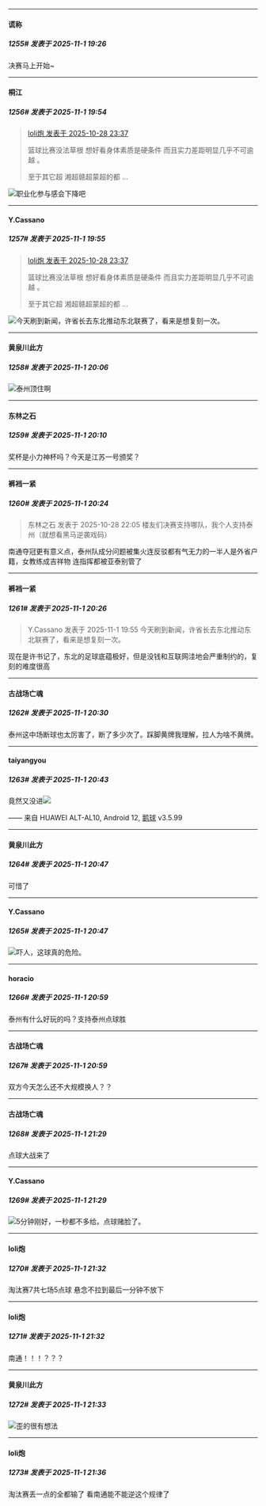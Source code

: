 ﻿
*****

####  谎称  
##### 1255#       发表于 2025-11-1 19:26

决赛马上开始~


*****

####  桐江  
##### 1256#       发表于 2025-11-1 19:54

<blockquote><a href="httphttps://stage1st.com/2b/forum.php?mod=redirect&amp;goto=findpost&amp;pid=68641406&amp;ptid=2252904" target="_blank">loli炮 发表于 2025-10-28 23:37</a>

篮球比赛没法草根 想好看身体素质是硬条件 而且实力差距明显几乎不可逾越 。

至于其它超 湘超赣超蒙超的都 ...</blockquote>
<img src="https://static.stage1st.com/image/smiley/face2017/001.png" referrerpolicy="no-referrer">职业化参与感会下降吧

*****

####  Y.Cassano  
##### 1257#       发表于 2025-11-1 19:55

<blockquote><a href="httphttps://stage1st.com/2b/forum.php?mod=redirect&amp;goto=findpost&amp;pid=68641406&amp;ptid=2252904" target="_blank">loli炮 发表于 2025-10-28 23:37</a>

篮球比赛没法草根 想好看身体素质是硬条件 而且实力差距明显几乎不可逾越 。

至于其它超 湘超赣超蒙超的都 ...</blockquote>
<img src="https://static.stage1st.com/image/smiley/face2017/066.png" referrerpolicy="no-referrer">今天刷到新闻，许省长去东北推动东北联赛了，看来是想复刻一次。


*****

####  黄泉川此方  
##### 1258#       发表于 2025-11-1 20:06

<img src="https://static.stage1st.com/image/smiley/face2017/068.png" referrerpolicy="no-referrer">泰州顶住啊


*****

####  东林之石  
##### 1259#       发表于 2025-11-1 20:10

奖杯是小力神杯吗？今天是江苏一号颁奖？


*****

####  裤裆一紧  
##### 1260#       发表于 2025-11-1 20:24

<blockquote>东林之石 发表于 2025-10-28 22:05
楼友们决赛支持哪队，我个人支持泰州（就想看黑马逆袭戏码）</blockquote>
南通夺冠更有意义点，泰州队成分问题被集火连反驳都有气无力的一半人是外省户籍，女教练成吉祥物 连指挥都被亚泰别管了

*****

####  裤裆一紧  
##### 1261#       发表于 2025-11-1 20:26

<blockquote>Y.Cassano 发表于 2025-11-1 19:55
今天刷到新闻，许省长去东北推动东北联赛了，看来是想复刻一次。</blockquote>
现在是许书记了，东北的足球底蕴极好，但是没钱和互联网洼地会严重制约的，复刻的难度很高


*****

####  古战场亡魂  
##### 1262#       发表于 2025-11-1 20:30

泰州这中场断球也太厉害了，断了多少次了。踩脚黄牌我理解，拉人为啥不黄牌。


*****

####  taiyangyou  
##### 1263#       发表于 2025-11-1 20:43

竟然又没进<img src="https://static.stage1st.com/image/smiley/face2017/009.gif" referrerpolicy="no-referrer">

—— 来自 HUAWEI ALT-AL10, Android 12, [鹅球](https://www.pgyer.com/GcUxKd4w) v3.5.99


*****

####  黄泉川此方  
##### 1264#       发表于 2025-11-1 20:47

可惜了

*****

####  Y.Cassano  
##### 1265#       发表于 2025-11-1 20:47

<img src="https://static.stage1st.com/image/smiley/face2017/068.png" referrerpolicy="no-referrer">吓人，这球真的危险。


*****

####  horacio  
##### 1266#       发表于 2025-11-1 20:59

泰州有什么好玩的吗？支持泰州点球胜

*****

####  古战场亡魂  
##### 1267#       发表于 2025-11-1 20:59

双方今天怎么还不大规模换人？？


*****

####  古战场亡魂  
##### 1268#       发表于 2025-11-1 21:29

点球大战来了

*****

####  Y.Cassano  
##### 1269#       发表于 2025-11-1 21:29

<img src="https://static.stage1st.com/image/smiley/face2017/068.png" referrerpolicy="no-referrer">5分钟刚好，一秒都不多给。点球赌脸了。

*****

####  loli炮  
##### 1270#       发表于 2025-11-1 21:32

淘汰赛7共七场5点球 悬念不拉到最后一分钟不放下


*****

####  loli炮  
##### 1271#       发表于 2025-11-1 21:32

南通！！！？？？

*****

####  黄泉川此方  
##### 1272#       发表于 2025-11-1 21:33

<img src="https://static.stage1st.com/image/smiley/face2017/067.png" referrerpolicy="no-referrer">歪的很有想法

*****

####  loli炮  
##### 1273#       发表于 2025-11-1 21:36

淘汰赛丢一点的全都输了 看南通能不能逆这个规律了

